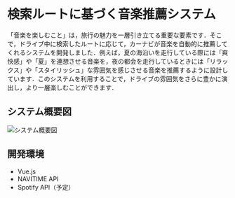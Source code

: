 # 検索ルートに基づく音楽推薦システム
「音楽を楽しむこと」は，旅行の魅力を一層引き立てる重要な要素です．そこで，ドライブ中に検索したルートに応じて，カーナビが音楽を自動的に推薦してくれるシステムを開発しました．例えば，夏の海沿いを走行している際には「爽快感」や「夏」を連想させる音楽を，夜の都会を走行しているときには「リラックス」や「スタイリッシュ」な雰囲気を感じさせる音楽を推薦するように設計しています．このシステムを利用することで，ドライブの雰囲気をさらに豊かに演出し，より一層楽しむことができます．

## システム概要図
![システム概要図](https://github.com/user-attachments/assets/27f20f88-ab48-4d47-8731-da7e759fece2)

## 開発環境
- Vue.js
- NAVITIME API
- Spotify API（予定）
